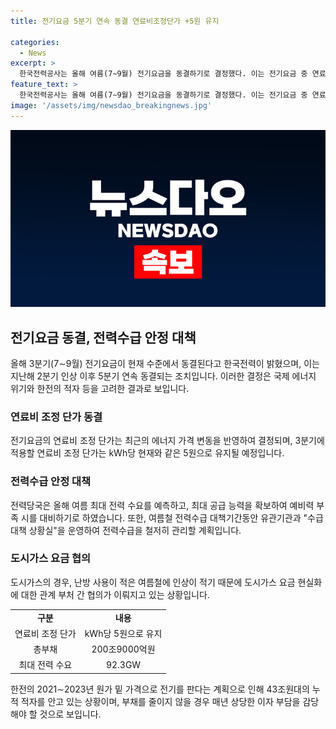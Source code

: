 ```yaml
---
title: 전기요금 5분기 연속 동결 연료비조정단가 +5원 유지

categories:
  - News
excerpt: >
  한국전력공사는 올해 여름(7∼9월) 전기요금을 동결하기로 결정했다. 이는 전기요금 중 연료비조정요금을 현재 수준에서 유지하고, 기본요금, 전력량요금, 기후환경요금도 인상하지 않는 것을 의미한다. 이 결정은 러시아·우크라이나 전쟁의 영향으로 인해 국제 에너지 위기로 한전이 43조원대의 누적 적자를 안고 있기 때문이다. 도시가스의 경우에는 여름철 사용량 증가를 고려하여 난방 사용이 적은 여름철의 도시가스 요금 인상 여부가 관계 부처 간 협의 중이며, 전력수급 대책을 위해 관련 부처가 현장을 점검하고 대책을 마련 중이다.
feature_text: >
  한국전력공사는 올해 여름(7∼9월) 전기요금을 동결하기로 결정했다. 이는 전기요금 중 연료비조정요금을 현재 수준에서 유지하고, 기본요금, 전력량요금, 기후환경요금도 인상하지 않는 것을 의미한다. 이 결정은 러시아·우크라이나 전쟁의 영향으로 인해 국제 에너지 위기로 한전이 43조원대의 누적 적자를 안고 있기 때문이다. 도시가스의 경우에는 여름철 사용량 증가를 고려하여 난방 사용이 적은 여름철의 도시가스 요금 인상 여부가 관계 부처 간 협의 중이며, 전력수급 대책을 위해 관련 부처가 현장을 점검하고 대책을 마련 중이다.
image: '/assets/img/newsdao_breakingnews.jpg'
---
```


<p><img src="/assets/img/newsdao_breakingnews.jpg" alt="koreaapp 속보" /></p>

<h2 data-ke-size="size26">전기요금 동결, 전력수급 안정 대책</h2>

<p data-ke-size="size16">올해 3분기(7∼9월) 전기요금이 현재 수준에서 동결된다고 한국전력이 밝혔으며, 이는 지난해 2분기 인상 이후 5분기 연속 동결되는 조치입니다. 이러한 결정은 국제 에너지 위기와 한전의 적자 등을 고려한 결과로 보입니다.</p>

<h3><b>연료비 조정 단가 동결</b></h3>

<p data-ke-size="size16">전기요금의 연료비 조정 단가는 최근의 에너지 가격 변동을 반영하여 결정되며, 3분기에 적용할 연료비 조정 단가는 kWh당 현재와 같은 5원으로 유지될 예정입니다.</p>

<h3><b>전력수급 안정 대책</b></h3>

<p data-ke-size="size16">전력당국은 올해 여름 최대 전력 수요를 예측하고, 최대 공급 능력을 확보하여 예비력 부족 시를 대비하기로 하였습니다. 또한, 여름철 전력수급 대책기간동안 유관기관과 "수급대책 상황실"을 운영하여 전력수급을 철저히 관리할 계획입니다.</p>

<h3><b>도시가스 요금 협의</b></h3>

<p data-ke-size="size16">도시가스의 경우, 난방 사용이 적은 여름철에 인상이 적기 때문에 도시가스 요금 현실화에 대한 관계 부처 간 협의가 이뤄지고 있는 상황입니다.</p>

<table>
  <tr>
    <td style="text-align: center; height: 17px;"><b>구분</b></td>
    <td style="text-align: center; height: 17px;"><b>내용</b></td>
  </tr>
  <tr>
    <td style="text-align: center; height: 17px;">연료비 조정 단가</td>
    <td style="text-align: center; height: 17px;">kWh당 5원으로 유지</td>
  </tr>
  <tr>
    <td style="text-align: center; height: 17px;">총부채</td>
    <td style="text-align: center; height: 17px;">200조9000억원</td>
  </tr>
  <tr>
    <td style="text-align: center; height: 17px;">최대 전력 수요</td>
    <td style="text-align: center; height: 17px;">92.3GW</td>
  </tr>
</table>

<p data-ke-size="size16">한전의 2021∼2023년 원가 밑 가격으로 전기를 판다는 계획으로 인해 43조원대의 누적 적자를 안고 있는 상황이며, 부채를 줄이지 않을 경우 매년 상당한 이자 부담을 감당해야 할 것으로 보입니다.</p>

